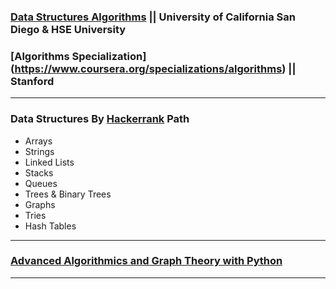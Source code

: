 ### [Data Structures Algorithms](https://www.coursera.org/specializations/data-structures-algorithms) || University of California San Diego & HSE University
### [Algorithms Specialization] (https://www.coursera.org/specializations/algorithms) || Stanford

----
### Data Structures By [Hackerrank](https://www.hackerrank.com/domains/data-structures) Path 
  * Arrays 
  * Strings
  * Linked Lists 
  * Stacks 
  * Queues
  * Trees & Binary Trees
  * Graphs
  * Tries
  * Hash Tables

----
### [Advanced Algorithmics and Graph Theory with Python](https://learning.edx.org/course/course-v1:IMTx+NET04x+3T2018/home) 

----






